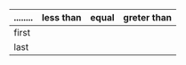 | ........  | less than | equal | greter than |
| --------- | -----     | ------| ---         |
|   first   | 
|   last
